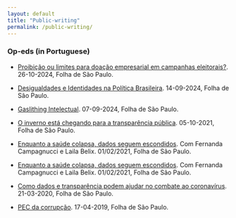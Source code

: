 ```yaml
---
layout: default
title: "Public-writing"
permalink: /public-writing/
---
```


### Op-eds (in Portuguese)

- [Proibição ou limites para doação empresarial em campanhas eleitorais?](https://www1.folha.uol.com.br/opiniao/2024/10/proibicao-ou-limites-para-doacao-empresarial-em-campanhas-eleitorais.shtml). 26-10-2024, Folha de São Paulo.

- [Desigualdades e Identidades na Política Brasileira](https://www1.folha.uol.com.br/opiniao/2024/09/desigualdades-e-identidades-na-politica-brasileira.shtml). 14-09-2024, Folha de São Paulo.

- [Gaslithing Intelectual](https://www1.folha.uol.com.br/opiniao/2024/09/gaslighting-intelectual.shtml). 07-09-2024, Folha de São Paulo.

- [O inverno está chegando para a transparência pública](https://www1.folha.uol.com.br/opiniao/2021/10/o-inverno-esta-chegando-para-a-transparencia-publica.shtml). 05-10-2021, Folha de São Paulo.

- [Enquanto a saúde colapsa, dados seguem escondidos](https://www1.folha.uol.com.br/opiniao/2021/02/enquanto-a-saude-colapsa-dados-seguem-escondidos.shtml). Com Fernanda Campagnucci e Laila Belix. 01/02/2021, Folha de São Paulo.

- [Enquanto a saúde colapsa, dados seguem escondidos](https://www1.folha.uol.com.br/opiniao/2021/02/enquanto-a-saude-colapsa-dados-seguem-escondidos.shtml). Com Fernanda Campagnucci e Laila Belix. 01/02/2021, Folha de São Paulo.

- [Como dados e transparência podem ajudar no combate ao coronavírus](https://www1.folha.uol.com.br/equilibrioesaude/2020/03/como-dados-e-transparencia-podem-ajudar-no-combate-ao-coronavirus.shtml). 21-03-2020, Folha de São Paulo.

- [PEC da corrupção](https://www1.folha.uol.com.br/opiniao/2019/04/pec-da-corrupcao.shtml). 17-04-2019, Folha de São Paulo.
